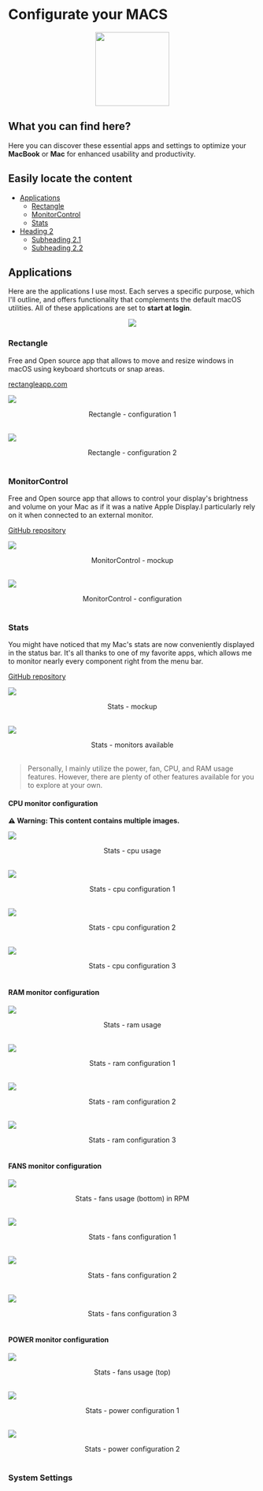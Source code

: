 # Configurate your MACS

<p align="center"><img src="logo.png" width=150px></p> 

## What you can find here?
Here you can discover these essential apps and settings to optimize your **MacBook** or **Mac** for enhanced usability and productivity.

## Easily locate the content
- [Applications](#Applications)
  - [Rectangle](#rectangle)
  - [MonitorControl](#monitorcontrol)
  - [Stats](#stats)
- [Heading 2](#heading-2)
  - [Subheading 2.1](#subheading-21)
  - [Subheading 2.2](#subheading-22)

## Applications
Here are the applications I use most. Each serves a specific purpose, which I'll outline, and offers functionality that complements the default macOS utilities. All of these applications are set to **start at login**.

<p align="center"><img src="applications.png" width=auto></p> 

### Rectangle
Free and Open source app that allows to move and resize windows in macOS using keyboard shortcuts or snap areas. 

[rectangleapp.com]("https://rectangleapp.com/")

![](docs/rectangle/rectangle-config.png)
<p align="center" justify="center">Rectangle - configuration 1<br><br />

![](docs/rectangle/rectangle-config2.png)
<p align="center" justify="center">Rectangle - configuration 2<br><br />

### MonitorControl
Free and Open source app that allows to control your display's brightness and volume on your Mac as if it was a native Apple Display.I particularly rely on it when connected to an external monitor.

[GitHub repository]("https://github.com/MonitorControl/MonitorControl")

![](docs/monitorControl/monitorControl-mockup.png)
<p align="center" justify="center">MonitorControl - mockup<br><br />

![](docs/monitorControl/monitorControl-config.png)
<p align="center" justify="center">MonitorControl - configuration<br><br />

### Stats
You might have noticed that my Mac's stats are now conveniently displayed in the status bar. It's all thanks to one of my favorite apps, which allows me to monitor nearly every component right from the menu bar.

[GitHub repository]("https://github.com/exelban/stats")

![](docs/stats/stats-mockup1.png)
<p align="center" justify="center">Stats - mockup<br><br />

![](docs/stats/stats-mockup2.png)
<p align="center" justify="center">Stats - monitors available<br><br />

> Personally, I mainly utilize the power, fan, CPU, and RAM usage features. However, there are plenty of other features available for you to explore at your own.

#### CPU monitor configuration
**⚠️ Warning: This content contains multiple images.**

![](docs/stats/stats-cpu.png)
<p align="center" justify="center">Stats - cpu usage<br><br />

![](docs/stats/stats-cpu1.png)
<p align="center" justify="center">Stats - cpu configuration 1<br><br />

![](docs/stats/stats-cpu2.png)
<p align="center" justify="center">Stats - cpu configuration 2<br><br />

![](docs/stats/stats-cpu3.png)
<p align="center" justify="center">Stats - cpu configuration 3<br><br />

#### RAM monitor configuration

![](docs/stats/stats-ram.png)
<p align="center" justify="center">Stats - ram usage<br><br />

![](docs/stats/stats-ram1.png)
<p align="center" justify="center">Stats - ram configuration 1<br><br />

![](docs/stats/stats-ram2.png)
<p align="center" justify="center">Stats - ram configuration 2<br><br />

![](docs/stats/stats-ram3.png)
<p align="center" justify="center">Stats - ram configuration 3<br><br />

#### FANS monitor configuration

![](docs/stats/stats-fans.png)
<p align="center" justify="center">Stats - fans usage (bottom) in RPM<br><br />

![](docs/stats/stats-fans.png)
<p align="center" justify="center">Stats - fans configuration 1<br><br />

![](docs/stats/stats-fans2.png)
<p align="center" justify="center">Stats - fans configuration 2<br><br />

![](docs/stats/stats-fans3.png)
<p align="center" justify="center">Stats - fans configuration 3<br><br />

#### POWER monitor configuration
![](docs/stats/stats-fans.png)
<p align="center" justify="center">Stats - fans usage (top)<br><br />

![](docs/stats/stats-battery1.png)
<p align="center" justify="center">Stats - power configuration 1<br><br />

![](docs/stats/stats-battery2.png)
<p align="center" justify="center">Stats - power configuration 2<br><br />

### System Settings